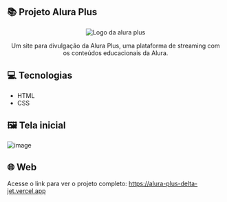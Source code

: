 ## 📚 Projeto Alura Plus

<p align="center"> <img src="https://github.com/MonicaHillman/aluraplus/blob/aula04/img/Logo.png?raw=true" alt="Logo da alura plus"> </p>
<p align="center">Um site para divulgação da Alura Plus, uma plataforma de streaming com os conteúdos educacionais da Alura.</p>

## 💻 Tecnologias
* HTML
* CSS

## 🖼️ Tela inicial

![image](https://github.com/JVictorVale/alura-plus/assets/114615104/94dd9230-b1ae-4f3f-b693-5b3ae6117d87)

## 🌐 Web
Acesse o link para ver o projeto completo: https://alura-plus-delta-jet.vercel.app
